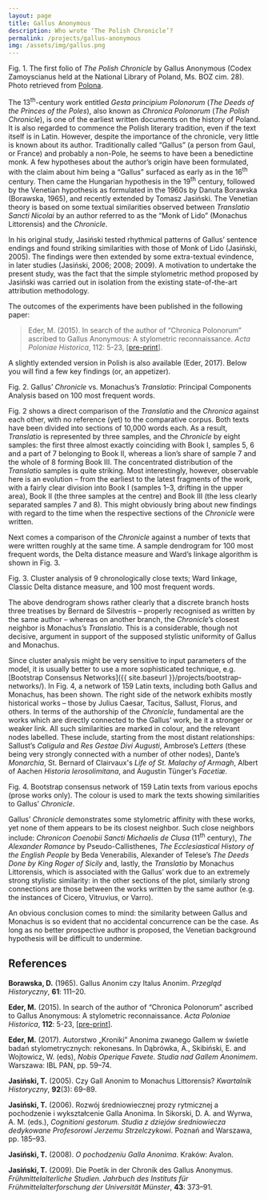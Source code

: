 ```yaml
---
layout: page
title: Gallus Anonymous
description: Who wrote ‘The Polish Chronicle’?
permalink: /projects/gallus-anonymous
img: /assets/img/gallus.png
---
```



<div>
    <img class="col three left" src="{{ site.baseurl }}/assets/img/gallus_fragm.png" alt="" title="The Polish Chronicle by Gallus Anonymous"/>
</div>
<div class="col three caption">
    Fig. 1. The first folio of <i>The Polish Chronicle</i> by Gallus Anonymous (Codex Zamoyscianus held at the National Library of Poland, Ms. BOZ cim. 28). Photo retrieved from <a href="https://polona.pl/item/chronicae-et-annales-poloniae,ODI3MDgz/8/#item">Polona</a>.
</div>



The 13<sup>th</sup>-century work entitled _Gesta principium Polonorum_ (_The Deeds of the Princes of the Poles_), also known as _Chronica Polonorum_ (_The Polish Chronicle_), is one of the earliest written documents on the history of Poland. It is also regarded to commence the Polish literary tradition, even if the text itself is in Latin. However, despite the importance of the chronicle, very little is known about its author. Traditionally called “Gallus” (a person from Gaul, or France) and probably a non-Pole, he seems to have been a benedictine monk. A few hypotheses about the author’s origin have been formulated, with the claim about him being a “Gallus” surfaced as early as in the 16<sup>th</sup> century. Then came the Hungarian hypothesis in the 19<sup>th</sup> century, followed by the Venetian hypothesis as formulated in the 1960s by Danuta Borawska (Borawska, 1965), and recently extended by Tomasz Jasiński. The Venetian theory is based on some textual similarities observed between _Translatio Sancti Nicolai_ by an author referred to as the “Monk of Lido” (Monachus Littorensis) and the _Chronicle_. 

In his original study, Jasiński tested rhythmical patterns of Gallus’ sentence endings and found striking similarities with those of Monk of Lido (Jasiński, 2005). The findings were then extended by some extra-textual evindence, in later studies (Jasiński, 2006; 2008; 2009). A motivation to undertake the present study, was the fact that the simple stylometric method proposed by Jasiński was carried out in isolation from the existing state-of-the-art attribution methodology. 

The outcomes of the experiments have been published in the following paper:

> Eder, M. (2015). In search of the author of “Chronica Polonorum” ascribed to Gallus Anonymous: A stylometric reconnaissance. _Acta Poloniae Historica_, 112: 5-23, [[pre-print](https://github.com/computationalstylistics/preprints/blob/master/Eder_Author_of_Chronica_Polonorum.pdf)].

A slightly extended version in Polish is also available (Eder, 2017). Below you will find a few key findings (or, an appetizer).

<div>
    <img class="col two left" src="{{ site.baseurl }}/assets/img/gallus_PCA.png" alt="" title="Gallus’ Chronicle vs. Monachus’s Translatio"/>
</div>
<div class="col two caption">
    Fig. 2. Gallus’ <i>Chronicle</i> vs. Monachus’s <i>Translatio</i>: Principal Components Analysis based on 100 most frequent words.
</div>

Fig. 2 shows a direct comparison of the _Translatio_ and the _Chronica_ against each other, with no reference (yet) to the comparative corpus. Both texts have been divided into sections of 10,000 words each. As a result, _Translatio_ is represented by three samples, and the _Chronicle_ by eight samples: the first three almost exactly coinciding with Book I, samples 5, 6 and a part of 7 belonging to Book II, whereas a lion’s share of sample 7 and the whole of 8 forming Book III. The concentrated distribution of the _Translatio_ samples is quite striking. Most interestingly, however, observable here is an evolution – from the earliest to the latest fragments of the work, with a fairly clear division into Book I (samples 1–3, drifting in the upper area), Book II (the three samples at the centre) and Book III (the less clearly separated samples 7 and 8). This might obviously bring about new findings with regard to the time when the respective sections of the _Chronicle_ were written.

Next comes a comparison of the _Chronicle_ against a number of texts that were written roughly at the same time. A sample dendrogram for 100 most frequent words, the Delta distance measure and Ward’s linkage algorithm is shown in Fig. 3.

<div>
    <img class="col two left" src="{{ site.baseurl }}/assets/img/gallus_clustering.png" alt="" title="Cluster analysis of 9 chronologically close texts"/>
</div>
<div class="col two caption">
    Fig. 3. Cluster analysis of 9 chronologically close texts; Ward linkage, Classic Delta distance measure, and 100 most frequent words.
</div>

The above dendrogram shows rather clearly that a discrete branch hosts three treatises by Bernard de Silvestris – properly recognised as written by the same author – whereas on another branch, the _Chronicle_’s closest neighbor is Monachus’s _Translatio_. This is a considerable, though not decisive, argument in support of the supposed stylistic uniformity of Gallus and Monachus.

Since cluster analysis might be very sensitive to input parameters of the model, it is usually better to use a more sophisticated technique, e.g. [Bootstrap Consensus Networks]({{ site.baseurl }}/projects/bootstrap-networks/). In Fig. 4, a network of 159 Latin texts, including both Gallus and Monachus, has been shown. The right side of the network exhibits mostly historical works – those by Julius Caesar, Tacitus, Sallust, Florus, and others. In terms of the authorship of the _Chronicle_, fundamental are the works which are directly connected to the Gallus’ work, be it a stronger or weaker link. All such similarities are marked in colour, and the relevant nodes labelled. These include, starting from the most distant relationships: Sallust’s _Caligula_ and _Res Gestae Divi Augusti_, Ambrose’s _Letters_ (these being very strongly connected with a number of other nodes), Dante’s _Monarchia_, St. Bernard of Clairvaux's _Life of St. Malachy of Armagh_, Albert of Aachen _Historia Ierosolimitana_, and Augustin Tünger’s _Facetiæ_. 


<div>
    <img class="col three left" src="{{ site.baseurl }}/assets/img/gallus_network.png" alt="" title="Bootstrap consensus network of 159 Latin texts"/>
</div>
<div class="col three caption">
    Fig. 4. Bootstrap consensus network of 159 Latin texts from various epochs (prose works only). The colour is used to mark the texts showing similarities to Gallus’ <i>Chronicle</i>.
</div>


Gallus’ _Chronicle_ demonstrates some stylometric affinity with these works, yet none of them appears to be its closest neighbor. Such close neighbors include: _Chronicon Coenobii Sancti Michaelis de Clusa_ (11<sup>th</sup> century), _The Alexander Romance_ by Pseudo-Callisthenes, _The Ecclesiastical History of the English People_ by Beda Venerabilis, Alexander of Telese’s _The Deeds Done by King Roger of Sicily_ and, lastly, the _Translatio_ by Monachus Littorensis, which is associated with the Gallus’ work due to an extremely strong stylistic similarity: in the other sections of the plot, similarly strong connections are those between the works written by the same author (e.g. the instances of Cicero, Vitruvius, or Varro).

An obvious conclusion comes to mind: the similarity between Gallus and Monachus is so evident that no accidental concurrence can be the case. As long as no better prospective author is proposed, the Venetian background hypothesis will be difficult to undermine.



## References

**Borawska, D.** (1965). Gallus Anonim czy Italus Anonim. _Przegląd Historyczny_, **61**: 111–20.

**Eder, M.** (2015). In search of the author of “Chronica Polonorum” ascribed to Gallus Anonymous: A stylometric reconnaissance. _Acta Poloniae Historica_, **112**: 5-23, [[pre-print](https://github.com/computationalstylistics/preprints/blob/master/Eder_Author_of_Chronica_Polonorum.pdf)].

**Eder, M.** (2017). Autorstwo „Kroniki” Anonima zwanego Gallem w świetle badań stylometrycznych: rekonesans. In Dąbrówka, A., Skibiński, E. and Wojtowicz, W. (eds), _Nobis Operique Favete. Studia nad Gallem Anonimem_. Warszawa: IBL PAN, pp. 59–74.

**Jasiński, T.** (2005). Czy Gall Anonim to Monachus Littorensis? _Kwartalnik Historyczny_, **92**(3): 69–89.

**Jasiński, T.** (2006). Rozwój średniowiecznej prozy rytmicznej a pochodzenie i wykształcenie Galla Anonima. In Sikorski, D. A. and Wyrwa, A. M. (eds.), _Cognitioni gestorum. Studia z dziejów średniowiecza dedykowane Profesorowi Jerzemu Strzelczykowi_. Poznań and Warszawa, pp. 185–93.

**Jasiński, T.** (2008). _O pochodzeniu Galla Anonima_. Kraków: Avalon.

**Jasiński, T.** (2009). Die Poetik in der Chronik des Gallus Anonymus. _Frühmittelalterliche Studien. Jahrbuch des Instituts für Frühmittelalterforschung der Universität Münster_, **43**: 373–91.




